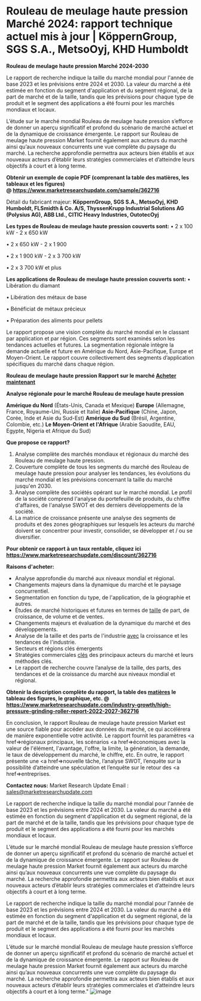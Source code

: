 # Rouleau de meulage haute pression Marché 2024: rapport technique actuel mis à jour | KöppernGroup, SGS S.A., MetsoOyj, KHD Humboldt

<strong>Rouleau de meulage haute pression Marché 2024-2030</strong>

Le rapport de recherche indique la taille du marché mondial pour l'année de base 2023 et les prévisions entre 2024 et 2030. La valeur du marché a été estimée en fonction du segment d'application et du segment régional, de la part de marché et de la taille, tandis que les prévisions pour chaque type de produit et le segment des applications a été fourni pour les marchés mondiaux et locaux.

L’étude sur le marché mondial Rouleau de meulage haute pression s’efforce de donner un aperçu significatif et profond du scénario de marché actuel et de la dynamique de croissance émergente. Le rapport sur Rouleau de meulage haute pression Market fournit également aux acteurs du marché ainsi qu’aux nouveaux concurrents une vue complète du paysage du marché. La recherche approfondie permettra aux acteurs bien établis et aux nouveaux acteurs d’établir leurs stratégies commerciales et d’atteindre leurs objectifs à court et à long terme.

<strong><b>Obtenir un exemple de copie PDF (comprenant la table des matières, les tableaux et les figures) @ </b></strong><strong><a href=http://www.marketresearchupdate.com/sample/362716>https://www.marketresearchupdate.com/sample/362716</a></strong></u></a></strong>

Détail du fabricant majeur:
<strong>KöppernGroup, SGS S.A., MetsoOyj, KHD Humboldt, FLSmidth & Co. A/S, ThyssenKrupp Industrial Solutions AG (Polysius AG), ABB Ltd., CITIC Heavy Industries, OutotecOyj</strong>

<strong>Les types de Rouleau de meulage haute pression couverts sont:</strong>
• 2 x 100 kW - 2 x 650 kW

• 2 x 650 kW - 2 x 1 900

• 2 x 1 900 kW - 2 x 3 700 kW

• 2 x 3 700 kW et plus

<strong>Les applications de Rouleau de meulage haute pression couverts sont:</strong>
• Libération du diamant

• Libération des métaux de base

• Bénéficiat de métaux précieux

• Préparation des aliments pour pellets

Le rapport propose une vision complète du marché mondial en le classant par application et par région. Ces segments sont examinés selon les tendances actuelles et futures. La segmentation régionale intègre la demande actuelle et future en Amérique du Nord, Asie-Pacifique, Europe et Moyen-Orient. Le rapport couvre collectivement des segments d’application spécifiques du marché dans chaque région.

<strong>Rouleau de meulage haute pression Rapport sur le marché <a href=https://www.marketresearchupdate.com/buynow/362716> Acheter maintenant </a></strong></a></strong>

<strong>Analyse régionale pour le marché Rouleau de meulage haute pression</strong>

<strong>Amérique du Nord</strong> (États-Unis, Canada et Mexique)
<strong>Europe</strong> (Allemagne, France, Royaume-Uni, Russie et Italie)
<strong>Asie-Pacifique</strong> (Chine, Japon, Corée, Inde et Asie du Sud-Est)
<strong>Amérique du Sud</strong> (Brésil, Argentine, Colombie, etc.)
<strong>Le Moyen-Orient et l'Afrique</strong> (Arabie Saoudite, EAU, Egypte, Nigeria et Afrique du Sud)

<strong>Que propose ce rapport?</strong>

1) Analyse complète des marchés mondiaux et régionaux du marché des Rouleau de meulage haute pression.
2) Couverture complète de tous les segments du marché des Rouleau de meulage haute pression pour analyser les tendances, les évolutions du marché mondial et les prévisions concernant la taille du marché jusqu'en 2030.
3) Analyse complète des sociétés opérant sur le marché mondial. Le profil de la société comprend l'analyse du portefeuille de produits, du chiffre d'affaires, de l'analyse SWOT et des derniers développements de la société.
4) La matrice de croissance présente une analyse des segments de produits et des zones géographiques sur lesquels les acteurs du marché doivent se concentrer pour investir, consolider, se développer et / ou se diversifier.

<strong>Pour obtenir ce rapport à un taux rentable, cliquez ici</strong>
<strong><a href=https://www.marketresearchupdate.com/discount/362716>https://www.marketresearchupdate.com/discount/362716</a></strong></b></u></strong></a>

<strong>Raisons d'acheter:</strong>
<ul>
  <li>Analyse approfondie du marché aux niveaux mondial et régional.</li>
  <li>Changements majeurs dans la dynamique du marché et le paysage concurrentiel.</li>
  <li>Segmentation en fonction du type, de l'application, de la géographie et autres.</li>
  <li>Études de marché historiques et futures en termes de <a href=>taille</a> de part, de croissance, de volume et de ventes.</li>
  <li>Changements majeurs et évaluation de la dynamique du marché et des développements.</li>
  <li>Analyse de la taille et des parts de l'industrie <a href=>avec</a> la croissance et les tendances de l'industrie.</li>
  <li>Secteurs et régions clés émergents</li>
  <li>Stratégies commerciales <a href=>clés</a> des principaux acteurs du marché et leurs méthodes clés.</li>
  <li>Le rapport de recherche couvre l’analyse de la taille, des parts, des tendances et de la croissance du marché aux niveaux mondial et régional.</li>
</ul>
<strong><b>Obtenir la description complète du rapport, la table des <a href=>matières</a> le tableau des figures, le graphique, etc. @ </b></strong> <strong><a href=https://www.marketresearchupdate.com/industry-growth/high-pressure-grinding-roller-report-2022-2027-362716>https://www.marketresearchupdate.com/industry-growth/high-pressure-grinding-roller-report-2022-2027-362716</a></strong></a></strong>

En conclusion, le rapport Rouleau de meulage haute pression Market est une source fiable pour accéder aux données du marché, ce qui accélérera de manière exponentielle votre activité. Le rapport fournit les paramètres <a href=>régionaux</a> principaux, les scénarios <a href=>économiques</a> avec la valeur de l'élément, l'avantage, l'offre, la limite, la génération, la demande, le taux de développement du marché, le chiffre, etc. En outre, le rapport présente une <a href=>nouvelle</a> tâche, l’analyse SWOT, l’enquête sur la possibilité d’atteindre une spéculation et l’enquête sur le retour des <a href=>entreprises.</a>

<strong>Contactez nous:</strong>
Market Research Update
Email : sales@marketresearchupdate.com

Le rapport de recherche indique la taille du marché mondial pour l'année de base 2023 et les prévisions entre 2024 et 2030. La valeur du marché a été estimée en fonction du segment d'application et du segment régional, de la part de marché et de la taille, tandis que les prévisions pour chaque type de produit et le segment des applications a été fourni pour les marchés mondiaux et locaux.

L’étude sur le marché mondial Rouleau de meulage haute pression s’efforce de donner un aperçu significatif et profond du scénario de marché actuel et de la dynamique de croissance émergente. Le rapport sur Rouleau de meulage haute pression Market fournit également aux acteurs du marché ainsi qu’aux nouveaux concurrents une vue complète du paysage du marché. La recherche approfondie permettra aux acteurs bien établis et aux nouveaux acteurs d’établir leurs stratégies commerciales et d’atteindre leurs objectifs à court et à long terme.

Le rapport de recherche indique la taille du marché mondial pour l'année de base 2023 et les prévisions entre 2024 et 2030. La valeur du marché a été estimée en fonction du segment d'application et du segment régional, de la part de marché et de la taille, tandis que les prévisions pour chaque type de produit et le segment des applications a été fourni pour les marchés mondiaux et locaux.

L’étude sur le marché mondial Rouleau de meulage haute pression s’efforce de donner un aperçu significatif et profond du scénario de marché actuel et de la dynamique de croissance émergente. Le rapport sur Rouleau de meulage haute pression Market fournit également aux acteurs du marché ainsi qu’aux nouveaux concurrents une vue complète du paysage du marché. La recherche approfondie permettra aux acteurs bien établis et aux nouveaux acteurs d’établir leurs stratégies commerciales et d’atteindre leurs objectifs à court et à long terme."
![image](https://github.com/romapatil009/Market-Trends/assets/126582232/172f0918-d332-4dd4-b0cb-5695c9cf0c2d)

